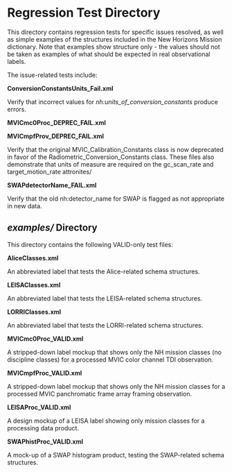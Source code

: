# Regression Test Directory

This directory contains regression tests for specific issues resolved, as
well as simple examples of the structures included in the New Horizons
Mission dictionary. Note that examples show structure only - the values
should not be taken as examples of what should be expected in real 
observational labels.

The issue-related tests include:

**ConversionConstantsUnits_Fail.xml**

  Verify that incorrect values for *nh:units_of_conversion_constants* produce errors.

**MVICmc0Proc_DEPREC_FAIL.xml**

**MVICmpfProv_DEPREC_FAIL.xml**

  Verify that the original MVIC_Calibration_Constants class is now deprecated in 
  favor of the Radiometric_Conversion_Constants class. These files also demonstrate
  that units of measure are required on the gc_scan_rate and target_motion_rate
  attronites/
  
**SWAPdetectorName_FAIL.xml**

  Verify that the old nh:detector_name for SWAP is flagged as not appropriate in new data.

## *examples/* Directory

This directory contains the following VALID-only test files:
  
**AliceClasses.xml**

  An abbreviated label that tests the Alice-related schema structures.
  
**LEISAClasses.xml**

  An abbreviated label that tests the LEISA-related schema structures.
  
**LORRIClasses.xml**

  An abbreviated label that tests the LORRI-related schema structures.
  
**MVICmc0Proc_VALID.xml**

  A stripped-down label mockup that shows only the NH mission classes (no discipline 
  classes) for a processed MVIC color channel TDI observation. 
  
**MVICmpfProc_VALID.xml**

  A stripped-down label mockup that shows only the NH mission classes for a 
  processed MVIC panchromatic frame array framing observation.
  
**LEISAProc_VALID.xml**

  A design mockup of a LEISA label showing only mission classes for a processing
  data product.
    
**SWAPhistProc_VALID.xml**

  A mock-up of a SWAP histogram product, testing the SWAP-related schema 
  structures.
 